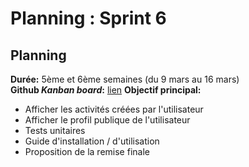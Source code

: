 # Planning : Sprint 6

## Planning

**Durée:** 5ème et 6ème semaines (du 9 mars au 16 mars)  
**Github *Kanban board*:** [lien](https://github.com/Romain-Guillot/Trare/projects/2)
**Objectif principal:**
- Afficher les activités créées par l'utilisateur
- Afficher le profil publique de l'utilisateur
- Tests unitaires
- Guide d'installation / d'utilisation
- Proposition de la remise finale
